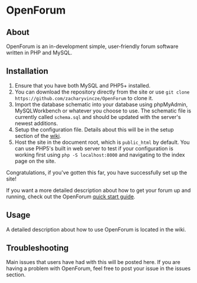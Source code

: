 # OpenForum
## About
OpenForum is an in-development simple, user-friendly forum software written in PHP and MySQL.

## Installation
1. Ensure that you have both MySQL and PHP5+ installed.
2. You can download the repository directly from the site or use `git clone https://github.com/zacharyvincze/OpenForum` to clone it.
3. Import the database schematic into your database using phpMyAdmin, MySQLWorkbench or whatever you choose to use.  The schematic file is currently called `schema.sql` and should be updated with the server's newest additions.
4. Setup the configuration file.  Details about this will be in the setup section of the [wiki](https://github.com/zacharyvincze/OpenForum/wiki/Quick-Start).
5. Host the site in the document root, which is `public_html` by default.  You can use PHP5's built in web server to test if your configuration is working first using `php -S localhost:8000` and navigating to the index page on the site.

Congratulations, if you've gotten this far, you have successfully set up the site!

If you want a more detailed description about how to get your forum up and running, check out the OpenForum [quick start guide](https://github.com/zacharyvincze/OpenForum/wiki/Quick-Start).

## Usage
A detailed description about how to use OpenForum is located in the wiki.

## Troubleshooting
Main issues that users have had with this will be posted here. If you are having a problem with OpenForum, feel free to post your issue in the issues section.
